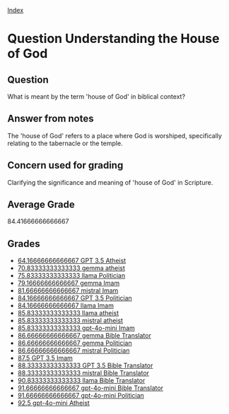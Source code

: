 
[Index](../../index.md)
# Question Understanding the House of God
## Question
What is meant by the term 'house of God' in biblical context?

## Answer from notes
The 'house of God' refers to a place where God is worshiped, specifically relating to the tabernacle or the temple.

## Concern used for grading
Clarifying the significance and meaning of 'house of God' in Scripture.

## Average Grade
84.41666666666667

## Grades
 * [64.16666666666667 GPT 3.5 Atheist](../answers/GPT_3.5_Atheist/Understanding_the_House_of_God.md)
 * [70.83333333333333 gemma atheist](../answers/gemma_atheist/Understanding_the_House_of_God.md)
 * [75.83333333333333 llama Politician](../answers/llama_Politician/Understanding_the_House_of_God.md)
 * [79.16666666666667 gemma Imam](../answers/gemma_Imam/Understanding_the_House_of_God.md)
 * [81.66666666666667 mistral Imam](../answers/mistral_Imam/Understanding_the_House_of_God.md)
 * [84.16666666666667 GPT 3.5 Politician](../answers/GPT_3.5_Politician/Understanding_the_House_of_God.md)
 * [84.16666666666667 llama Imam](../answers/llama_Imam/Understanding_the_House_of_God.md)
 * [85.83333333333333 llama atheist](../answers/llama_atheist/Understanding_the_House_of_God.md)
 * [85.83333333333333 mistral atheist](../answers/mistral_atheist/Understanding_the_House_of_God.md)
 * [85.83333333333333 gpt-4o-mini Imam](../answers/gpt-4o-mini_Imam/Understanding_the_House_of_God.md)
 * [86.66666666666667 gemma Bible Translator](../answers/gemma_Bible_Translator/Understanding_the_House_of_God.md)
 * [86.66666666666667 gemma Politician](../answers/gemma_Politician/Understanding_the_House_of_God.md)
 * [86.66666666666667 mistral Politician](../answers/mistral_Politician/Understanding_the_House_of_God.md)
 * [87.5 GPT 3.5 Imam](../answers/GPT_3.5_Imam/Understanding_the_House_of_God.md)
 * [88.33333333333333 GPT 3.5 Bible Translator](../answers/GPT_3.5_Bible_Translator/Understanding_the_House_of_God.md)
 * [88.33333333333333 mistral Bible Translator](../answers/mistral_Bible_Translator/Understanding_the_House_of_God.md)
 * [90.83333333333333 llama Bible Translator](../answers/llama_Bible_Translator/Understanding_the_House_of_God.md)
 * [91.66666666666667 gpt-4o-mini Bible Translator](../answers/gpt-4o-mini_Bible_Translator/Understanding_the_House_of_God.md)
 * [91.66666666666667 gpt-4o-mini Politician](../answers/gpt-4o-mini_Politician/Understanding_the_House_of_God.md)
 * [92.5 gpt-4o-mini Atheist](../answers/gpt-4o-mini_Atheist/Understanding_the_House_of_God.md)
